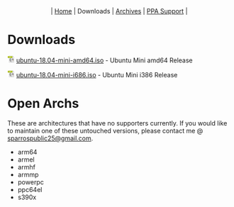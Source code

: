 <center>| <a href="https://sparrosdeveloperteam.github.io/mini-lts">Home</a> | Downloads | <a href="https://sparrosdeveloperteam.github.io/mini-lts/archives">Archives</a> | <a href="https://sparrosdeveloperteam.github.io/mini-lts/ppa-support">PPA Support</a> |</center>

# Downloads

<img src="iso-4.png" width="16px" height="16px" /> [ubuntu-18.04-mini-amd64.iso](#) - Ubuntu Mini amd64 Release

<img src="iso-4.png" width="16px" height="16px" /> [ubuntu-18.04-mini-i686.iso](#) - Ubuntu Mini i386 Release

# Open Archs

These are architectures that have no supporters currently. If you would like to maintain one of these untouched versions, please contact me @ sparrospublic25@gmail.com.

* arm64
* armel
* armhf
* armmp
* powerpc
* ppc64el
* s390x
